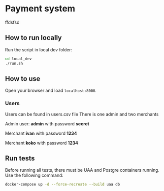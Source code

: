 # Payment system

ffdsfsd
## How to run locally

Run the script in local dev folder:

```sh
cd local_dev
./run.sh
```

## How to use

Open your browser and load `localhost:8000`.

### Users

Users can be found in users.csv file
There is one admin and two merchants

Admin user: **admin** with password **secret**

Merchant **ivan** with password **1234**

Merchant **koko** with password **1234**

## Run tests

Before running all tests, there must be UAA and Postgre containers running. Use the following command:

```sh
docker-compose up -d --force-recreate --build uaa db
```
